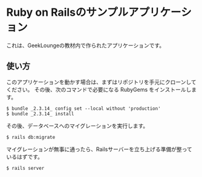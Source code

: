 # Ruby on Railsのサンプルアプリケーション
これは、GeekLoungeの教材内で作られたアプリケーションです。

## 使い方
このアプリケーションを動かす場合は、まずはリポジトリを手元にクローンしてください。
その後、次のコマンドで必要になる RubyGems をインストールします。
```
$ bundle _2.3.14_ config set --local without 'production'
$ bundle _2.3.14_ install
```
その後、データベースへのマイグレーションを実行します。
```
$ rails db:migrate
```
マイグレーションが無事に通ったら、Railsサーバーを立ち上げる準備が整っているはずです。
```
$ rails server
```